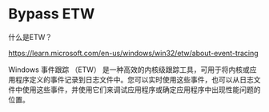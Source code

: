 # Bypass ETW

什么是ETW？

https://learn.microsoft.com/en-us/windows/win32/etw/about-event-tracing

Windows 事件跟踪 （ETW） 是一种高效的内核级跟踪工具，可用于将内核或应用程序定义的事件记录到日志文件中。您可以实时使用这些事件，也可以从日志文件中使用这些事件，并使用它们来调试应用程序或确定应用程序中出现性能问题的位置。

